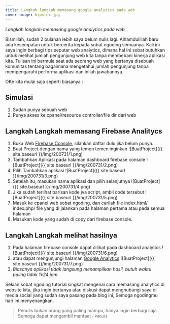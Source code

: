 ```yaml
---
title: Langkah langkah memasang google analytics pada web
cover-image: hipster.jpg
---
```


*Langkah langkah memasang google analytics pada web*

Bismillah, sudah 2 bulanan lebih saya belum nulis lagi. Alhamdulillah baru ada kesempatan untuk bercerita kepada sobat ngoding semuanya. Kali ini saya ingin berbagi tips seputar web analytics, dimana hal ini sobat butuhkan untuk melihat jumlah pengunjung web kita tanpa membebani kinerja aplikasi kita. Tulisan ini bermula saat ada seorang web yang bertanya disebuah komunitas tentang bagaimana mengetahui jumlah pengunjung tanpa mempengaruhi performa aplikasi dan inilah jawabannya.
<!--more-->

OKe kita mulai saja seperti biasanya :

## Simulasi ##

1. Sudah punya sebuah web
2. Punya akses ke cpanel/resource controller/file dir dari web


## Langkah Langkah memasang Firebase Analitycs ##

1. Buka Web [Firebase Console](https://console.firebase.google.com/), silahkan daftar dulu jika belum punya.
2. Buat Project dengan nama yang temen temen inginkan
    ![BuatProject]({{ site.baseurl }}/img/200731/1.png)
3. Tambahkan Aplikasi pada halaman dashboard firebase console
    ![BuatProject]({{ site.baseurl }}/img/200731/2.png)
4. Pilih Tambahkan aplikasi
    ![BuatProject]({{ site.baseurl }}/img/200731/3.png)
5. Setelah itu, masukan nama aplikasi dan pilih selanjutnya
    ![BuatProject]({{ site.baseurl }}/img/200731/4.png)
6. Jika sudah terlihat barisan kode jva script, ambil code tersebut
    ![BuatProject]({{ site.baseurl }}/img/200731/5.png)
7. Masuk ke cpanel web sobat ngoding, dan carilah file index.html/
index.php/ file yang di jalankan pada halaman pertama atau pada semua halaman
8. Masukan kode yang sudah di copy dari firebase console.


## Langkah Langkah melihat hasilnya ##

1. Pada halaman firebase console dapat dilihat pada dashboard analytics
    ![BuatProject]({{ site.baseurl }}/img/200731/6.png)
2. atau dapat mengunjungi halaman [Google Analytics](https://analytics.google.com/analytics/web/)
     ![BuatProject]({{ site.baseurl }}/img/200731/7.png)
3. *Biasanya aplikasi tidak langsung menampilkan hasil, butuh waktu paling tidak 1x24 jam*


Sekian sobat ngoding tutorial singkat mengenai cara memasang analytics di website kita, jika ingin bertanya atau diskusi dapat menghubungi saya di media social yang sudah saya pasang pada blog ini, Semoga ngodingmu hari ini menyenangkan.


>Penulis bukan orang yang paling mampu, hanya ingin berbagi saja. Semoga dapat mengambil manfaat<small> - Penulis</small>